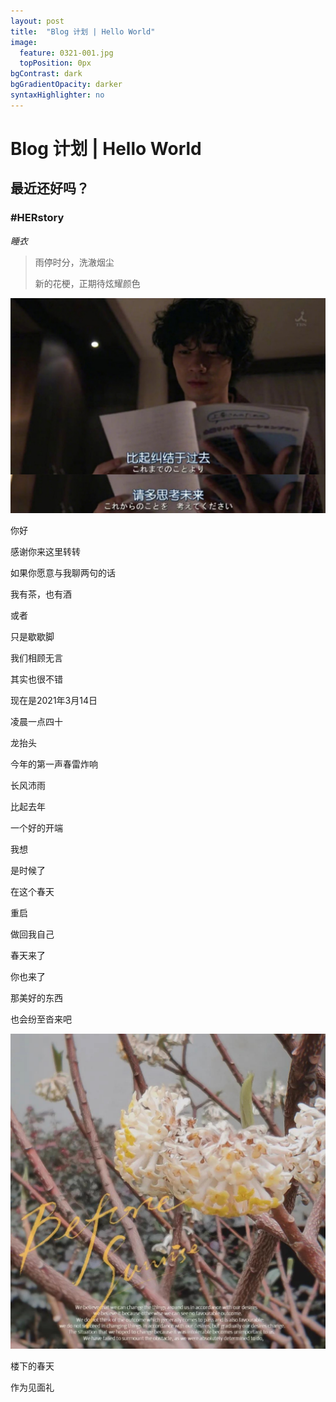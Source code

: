 ```yaml
---
layout: post
title:  "Blog 计划 | Hello World"
image:
  feature: 0321-001.jpg
  topPosition: 0px
bgContrast: dark
bgGradientOpacity: darker
syntaxHighlighter: no
---
```


# Blog 计划 | Hello World

## 最近还好吗？

### #HERstory

_睡衣_

> 雨停时分，洗澈烟尘
>
> 新的花梗，正期待炫耀颜色



![002](../assets/images/0321-001.jpg)


你好

感谢你来这里转转

如果你愿意与我聊两句的话

我有茶，也有酒

或者

只是歇歇脚

我们相顾无言

其实也很不错



现在是2021年3月14日

凌晨一点四十

龙抬头

今年的第一声春雷炸响

长风沛雨

比起去年

一个好的开端



我想

是时候了

在这个春天

重启

做回我自己



春天来了

你也来了

那美好的东西

也会纷至沓来吧


![002](../assets/images/0321-002.jpg)

楼下的春天

作为见面礼
